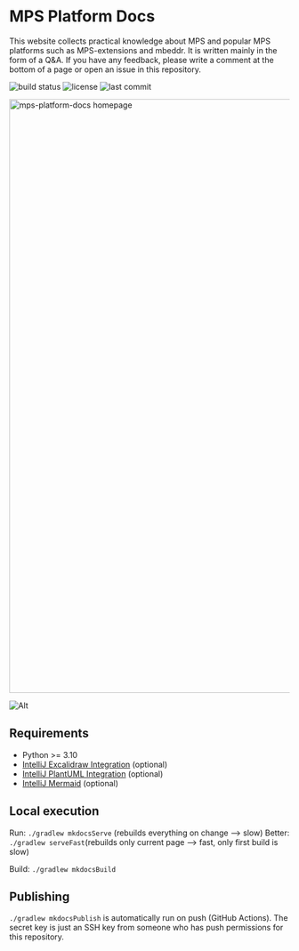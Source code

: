 # MPS Platform Docs

This website collects practical knowledge about MPS and popular MPS platforms such as MPS-extensions and mbeddr. It is written mainly in the form of a Q&A. If you have any feedback, please write a comment at the bottom of a page or
open an issue in this repository.

![build status](https://img.shields.io/github/actions/workflow/status/mbeddr/mps-platform-docs/publish_doc.yml?branch=main)
![license](https://img.shields.io/github/license/mbeddr/mps-platform-docs)
![last commit](https://img.shields.io/github/last-commit/mbeddr/mps-platform-docs)

<img width="1068" alt="mps-platform-docs homepage" src="https://user-images.githubusercontent.com/88385944/180607116-2c61d660-7893-4ebb-a383-97b56ff94abb.png">

![Alt](https://repobeats.axiom.co/api/embed/77376fbec2d85c6fc021d2ec238e36dc4b12b45f.svg "Repobeats analytics image")

## Requirements

- Python >= 3.10
- [IntelliJ Excalidraw Integration](https://plugins.jetbrains.com/plugin/17096-excalidraw-integration) (optional)
- [IntelliJ PlantUML Integration](https://plugins.jetbrains.com/plugin/7017-plantuml-integration) (optional)
- [IntelliJ Mermaid](https://plugins.jetbrains.com/plugin/20146-mermaid) (optional)

## Local execution
Run: `./gradlew mkdocsServe` (rebuilds everything on change --> slow)
Better: `./gradlew serveFast`(rebuilds only current page --> fast, only first build is slow)

Build: `./gradlew mkdocsBuild`

## Publishing

`./gradlew mkdocsPublish` is automatically run on push (GitHub Actions). The secret key is just an SSH key from someone who has push permissions for this repository.
